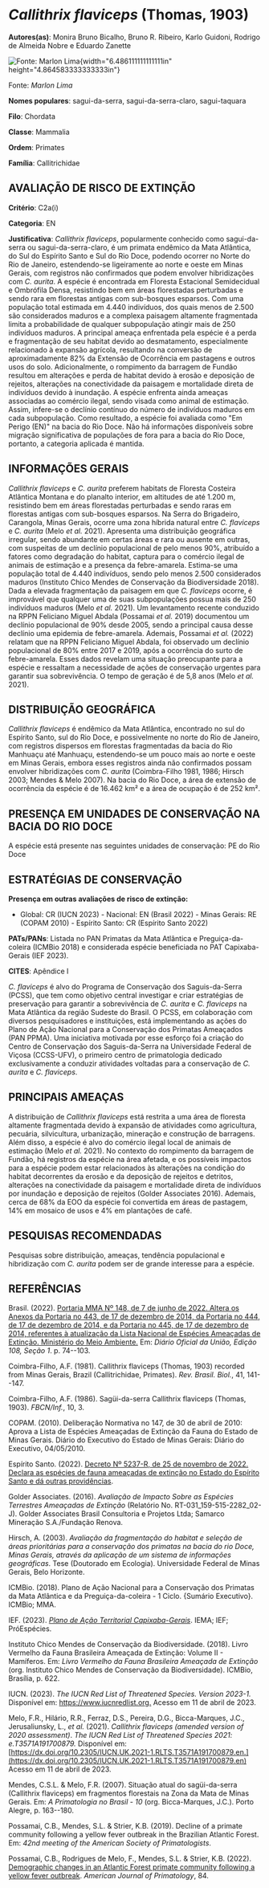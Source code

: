 # *Callithrix flaviceps* (Thomas, 1903)

**Autores(as)**: Monira Bruno Bicalho, Bruno R. Ribeiro, Karlo Guidoni, Rodrigo de Almeida Nobre e Eduardo Zanette

![Fonte: Marlon Lima](media/rId20.jpg){width="6.486111111111111in" height="4.864583333333333in"}

Fonte: *Marlon Lima*

**Nomes populares**: sagui-da-serra, sagui-da-serra-claro, sagui-taquara

**Filo**: Chordata

**Classe**: Mammalia

**Ordem**: Primates

**Família**: Callitrichidae

## AVALIAÇÃO DE RISCO DE EXTINÇÃO

**Critério**: C2a(i)

**Categoria**: EN

**Justificativa**: *Callithrix flaviceps*, popularmente conhecido como sagui-da-serra ou sagui-da-serra-claro, é um primata endêmico da Mata Atlântica, do Sul do Espírito Santo e Sul do Rio Doce, podendo ocorrer no Norte do Rio de Janeiro, estendendo-se ligeiramente ao norte e oeste em Minas Gerais, com registros não confirmados que podem envolver hibridizações com *C. aurita*. A espécie é encontrada em Floresta Estacional Semidecidual e Ombrófila Densa, resistindo bem em áreas florestadas perturbadas e sendo rara em florestas antigas com sub-bosques esparsos. Com uma população total estimada em 4.440 indivíduos, dos quais menos de 2.500 são considerados maduros e a complexa paisagem altamente fragmentada limita a probabilidade de qualquer subpopulação atingir mais de 250 indivíduos maduros. A principal ameaça enfrentada pela espécie é a perda e fragmentação de seu habitat devido ao desmatamento, especialmente relacionado à expansão agrícola, resultando na
conversão de aproximadamente 82% da Extensão de Ocorrência em pastagens e outros usos do solo. Adicionalmente, o rompimento da barragem de Fundão resultou em alterações e perda de habitat devido à erosão e deposição de rejeitos, alterações na conectividade da paisagem e mortalidade direta de indivíduos devido à inundação. A espécie enfrenta ainda ameaças associadas ao comércio ilegal, sendo visada como animal de estimação. Assim, infere-se o declínio contínuo do número de indivíduos maduros em cada subpopulação.  Como resultado, a espécie foi avaliada como "Em Perigo (EN)" na bacia do Rio Doce. Não há informações disponíveis sobre migração significativa de populações de fora para a bacia do Rio Doce, portanto, a categoria aplicada é mantida.

## INFORMAÇÕES GERAIS

*Callithrix flaviceps* e *C. aurita* preferem habitats de Floresta Costeira Atlântica Montana e do planalto interior, em altitudes de até 1.200 m, resistindo bem em áreas florestadas perturbadas e sendo raras em florestas antigas com sub-bosques esparsos. Na Serra do Brigadeiro, Carangola, Minas Gerais, ocorre uma zona híbrida natural entre *C.  flaviceps* e *C. aurita* (Melo *et al.* 2021). Apresenta uma distribuição geográfica irregular, sendo abundante em certas áreas e rara ou ausente em outras, com suspeitas de um declínio populacional de pelo menos 90%, atribuído a fatores como degradação do habitat, captura para o comércio ilegal de animais de estimação e a presença da febre-amarela. Estima-se uma população total de 4.440 indivíduos, sendo pelo menos 2.500 considerados maduros (Instituto Chico Mendes de Conservação da Biodiversidade 2018). Dada a elevada fragmentação da paisagem em que *C. flaviceps* ocorre, é improvável que qualquer uma de suas
subpopulações possua mais de 250 indivíduos maduros (Melo *et al.* 2021). Um levantamento recente conduzido na RPPN Feliciano Miguel Abdala (Possamai *et al.* 2019) documentou um declínio populacional de 90% desde 2005, sendo a principal causa desse declínio uma epidemia de febre-amarela. Ademais, Possamai *et al.* (2022) relatam que na RPPN Feliciano Miguel Abdala, foi observado um declínio populacional de 80% entre 2017 e 2019, após a ocorrência do surto de febre-amarela. Esses dados revelam uma situação preocupante para a espécie e ressaltam a necessidade de ações de conservação urgentes para garantir sua sobrevivência. O tempo de geração é de 5,8 anos (Melo *et al.* 2021).

## DISTRIBUIÇÃO GEOGRÁFICA

*Callithrix flaviceps* é endêmico da Mata Atlântica, encontrado no sul do Espírito Santo, sul do Rio Doce, e possivelmente no norte do Rio de Janeiro, com registros dispersos em florestas fragmentadas da bacia do Rio Manhuaçu até Manhuaçu, estendendo-se um pouco mais ao norte e oeste em Minas Gerais, embora esses registros ainda não confirmados possam envolver hibridizações com *C. aurita* (Coimbra-Filho 1981, 1986; Hirsch 2003; Mendes & Melo 2007). Na bacia do Rio Doce, a área de extensão de ocorrência da espécie é de 16.462 km² e a área de ocupação é de 252 km².

## PRESENÇA EM UNIDADES DE CONSERVAÇÃO NA BACIA DO RIO DOCE

A espécie está presente nas seguintes unidades de conservação: PE do Rio Doce

## ESTRATÉGIAS DE CONSERVAÇÃO

**Presença em outras avaliações de risco de extinção:**

-   Global: CR (IUCN 2023) -   Nacional: EN (Brasil 2022) -   Minas Gerais: RE (COPAM 2010) -   Espírito Santo: CR (Espírito Santo 2022)

**PATs/PANs**: Listada no PAN Primatas da Mata Atlântica e Preguiça-da-coleira (ICMBio 2018) e considerada espécie beneficiada no PAT Capixaba-Gerais (IEF 2023).

**CITES**: Apêndice I

*C. flaviceps* é alvo do Programa de Conservação dos Saguis-da-Serra (PCSS), que tem como objetivo central investigar e criar estratégias de preservação para garantir a sobrevivência de *C. aurita* e *C.  flaviceps* na Mata Atlântica da região Sudeste do Brasil. O PCSS, em colaboração com diversos pesquisadores e instituições, está implementando as ações do Plano de Ação Nacional para a Conservação dos Primatas Ameaçados (PAN PPMA). Uma iniciativa motivada por esse esforço foi a criação do Centro de Conservação dos Saguis-da-Serra na Universidade Federal de Viçosa (CCSS-UFV), o primeiro centro de primatologia dedicado exclusivamente a conduzir atividades voltadas para a conservação de *C. aurita* e *C. flaviceps*.

## PRINCIPAIS AMEAÇAS

A distribuição de *Callithrix flaviceps* está restrita a uma área de floresta altamente fragmentada devido à expansão de atividades como agricultura, pecuária, silvicultura, urbanização, mineração e construção de barragens. Além disso, a espécie é alvo do comércio ilegal local de animais de estimação (Melo *et al.* 2021). No contexto do rompimento da barragem de Fundão, há registros da espécie na área afetada, e os possíveis impactos para a espécie podem estar relacionados às alterações na condição do habitat decorrentes da erosão e da deposição de rejeitos e detritos, alterações na conectividade da paisagem e mortalidade direta de indivíduos por inundação e deposição de rejeitos (Golder Associates 2016). Ademais, cerca de 68% da EOO da espécie foi convertida em áreas de pastagem, 14% em mosaico de usos e 4% em plantações de café.

## PESQUISAS RECOMENDADAS

Pesquisas sobre distribuição, ameaças, tendência populacional e hibridização com *C. aurita* podem ser de grande interesse para a espécie.

## REFERÊNCIAS

Brasil. (2022). [Portaria MMA Nº 148, de 7 de junho de 2022. Altera os Anexos da Portaria no 443, de 17 de dezembro de 2014, da Portaria no 444, de 17 de dezembro de 2014, e da Portaria no 445, de 17 de dezembro de 2014, referentes à atualização da Lista Nacional de Espécies Ameaçadas de Extinção. Ministério do Meio Ambiente.](https://in.gov.br/en/web/dou/-/portaria-mma-n-148-de-7-de-junho-de-2022-406272733) Em: *Diário Oficial da União, Edição 108, Seção 1*. p. 74--103.

Coimbra-Filho, A.F. (1981). Callithrix flaviceps (Thomas, 1903) recorded from Minas Gerais, Brazil (Callitrichidae, Primates). *Rev. Brasil.  Biol.*, 41, 141--147.

Coimbra-Filho, A.F. (1986). Sagüi-da-serra Callithrix flaviceps (Thomas, 1903). *FBCN/Inf.*, 10, 3.

COPAM. (2010). Deliberação Normativa no 147, de 30 de abril de 2010: Aprova a Lista de Espécies Ameaçadas de Extinção da Fauna do Estado de Minas Gerais. Diário do Executivo do Estado de Minas Gerais: Diário do Executivo, 04/05/2010.

Espírito Santo. (2022). [Decreto Nº 5237-R, de 25 de novembro de 2022.  Declara as espécies de fauna ameaçadas de extinção no Estado do Espírito Santo e dá outras providências](https://iema.es.gov.br/Media/iema/FAUNA/Decreto%205237-R_2022_25-Nov%20-%20Fauna%20(s-peixes)%20-%20Lista%20de%20Esp%C3%A9cies%20Amea%C3%A7adas%20de%20Extin%C3%A7%C3%A3o.pdf).

Golder Associates. (2016). *Avaliação de Impacto Sobre as Espécies Terrestres Ameaçadas de Extinção* (Relatório No.  RT-031_159-515-2282_02-J). Golder Associates Brasil Consultoria e Projetos Ltda; Samarco Mineração S.A./Fundação Renova.

Hirsch, A. (2003). *Avaliação da fragmentação do habitat e seleção de áreas prioritárias para a conservação dos primatas na bacia do rio Doce, Minas Gerais, através da aplicação de um sistema de informações geográficas*. Tese (Doutorado em Ecologia). Universidade Federal de Minas Gerais, Belo Horizonte.

ICMBio. (2018). Plano de Ação Nacional para a Conservação dos Primatas da Mata Atlântica e da Preguiça-da-coleira - 1 Ciclo. {Sumário Executivo}. ICMBio; MMA.

IEF. (2023). [*Plano de Ação Territorial Capixaba-Gerais*](http://www.ief.mg.gov.br/biodiversidade/-planodeacaoterritorialcapixabagerais).  IEMA; IEF; PróEspécies.

Instituto Chico Mendes de Conservação da Biodiversidade. (2018). Livro Vermelho da Fauna Brasileira Ameaçada de Extinção: Volume II - Mamíferos. Em: *Livro Vermelho da Fauna Brasileira Ameaçada de Extinção* (org. Instituto Chico Mendes de Conservação da Biodiversidade). ICMBio, Brasília, p. 622.

IUCN. (2023). *The IUCN Red List of Threatened Species. Version 2023-1.* Disponível em: <https://www.iucnredlist.org.> Acesso em 11 de abril de 2023.

Melo, F.R., Hilário, R.R., Ferraz, D.S., Pereira, D.G., Bicca-Marques, J.C., Jerusaliunsky, L., *et al.* (2021). *Callithrix flaviceps (amended version of 2020 assessment)*. *The IUCN Red List of Threatened Species 2021: e.T3571A191700879.* Disponível em: [https://dx.doi.org/10.2305/IUCN.UK.2021-1.RLTS.T3571A191700879.en.](https://dx.doi.org/10.2305/IUCN.UK.2021-1.RLTS.T3571A191700879.en) Acesso em 11 de abril de 2023.

Mendes, C.S.L. & Melo, F.R. (2007). Situação atual do sagüi-da-serra (Callithrix flaviceps) em fragmentos florestais na Zona da Mata de Minas Gerais. Em: *A Primatologia no Brasil - 10* (org. Bicca-Marques, J.C.).  Porto Alegre, p. 163--180.

Possamai, C.B., Mendes, S.L. & Strier, K.B. (2019). Decline of a primate community following a yellow fever outbreak in the Brazilian Atlantic Forest. Em: *42nd meeting of the American Society of Primatologists*.

Possamai, C.B., Rodrigues de Melo, F., Mendes, S.L. & Strier, K.B.  (2022). [Demographic changes in an Atlantic Forest primate community following a yellow fever outbreak](https://doi.org/10.1002/ajp.23425).  *American Journal of Primatology*, 84.
